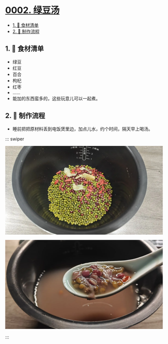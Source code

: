 # [0002. 绿豆汤](https://github.com/Tdahuyou/TNotes.cooking/tree/main/notes/0002.%20%E7%BB%BF%E8%B1%86%E6%B1%A4)

<!-- region:toc -->

- [1. 📝 食材清单](#1--食材清单)
- [2. 📒 制作流程](#2--制作流程)

<!-- endregion:toc -->

## 1. 📝 食材清单

- 绿豆
- 红豆
- 百合
- 枸杞
- 红枣
- ……
- 能加的东西蛮多的，这些玩意儿可以一起煮。

## 2. 📒 制作流程

- 睡前把把原材料丢到电饭煲里边，加点儿水，约个时间，隔天早上喝汤。

::: swiper

![1](./assets/2025-02-18-09-56-18.png)

![2](./assets/2025-02-18-09-56-23.png)

:::
